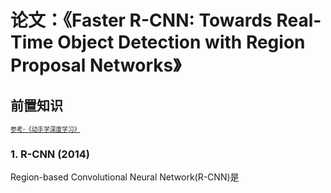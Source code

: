 # 论文：《Faster R-CNN: Towards Real-Time Object  Detection with Region Proposal Networks》

## 前置知识

<sub><sup>[参考-《动手学深度学习》](https://zh.d2l.ai)</sup></sub>

### 1. R-CNN (2014)
Region-based Convolutional Neural Network(R-CNN)是

